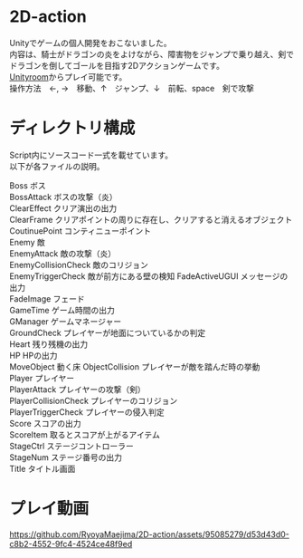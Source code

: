 # 2D-action
Unityでゲームの個人開発をおこないました。  
内容は、騎士がドラゴンの炎をよけながら、障害物をジャンプで乗り越え、剣でドラゴンを倒してゴールを目指す2Dアクションゲームです。  
[Unityroom](https://unityroom.com/games/knights_clash_battle_against_the_dragon)からプレイ可能です。  
操作方法　←, →　移動、↑　ジャンプ、↓　前転、space　剣で攻撃  

# ディレクトリ構成
Script内にソースコード一式を載せています。  
以下が各ファイルの説明。  
  
Boss ボス  
BossAttack ボスの攻撃（炎）  
ClearEffect クリア演出の出力  
ClearFrame クリアポイントの周りに存在し、クリアすると消えるオブジェクト  
CoutinuePoint コンティニューポイント  
Enemy 敵  
EnemyAttack 敵の攻撃（炎）  
EnemyCollisionCheck 敵のコリジョン  
EnemyTriggerCheck 敵が前方にある壁の検知
FadeActiveUGUI メッセージの出力  
FadeImage フェード  
GameTime ゲーム時間の出力  
GManager ゲームマネージャー  
GroundCheck プレイヤーが地面についているかの判定  
Heart 残り残機の出力  
HP HPの出力  
MoveObject  動く床
ObjectCollision  プレイヤーが敵を踏んだ時の挙動  
Player  プレイヤー  
PlayerAttack  プレイヤーの攻撃（剣）  
PlayerCollisionCheck  プレイヤーのコリジョン  
PlayerTriggerCheck  プレイヤーの侵入判定  
Score スコアの出力  
ScoreItem 取るとスコアが上がるアイテム  
StageCtrl ステージコントローラー  
StageNum ステージ番号の出力  
Title タイトル画面  

# プレイ動画



https://github.com/RyoyaMaejima/2D-action/assets/95085279/d53d43d0-c8b2-4552-9fc4-4524ce48f9ed


